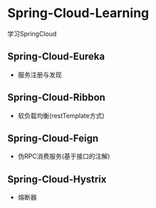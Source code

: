 # Spring-Cloud-Learning
学习SpringCloud

## Spring-Cloud-Eureka
- 服务注册与发现

## Spring-Cloud-Ribbon
- 软负载均衡(restTemplate方式)

## Spring-Cloud-Feign
- 伪RPC消费服务(基于接口的注解)

## Spring-Cloud-Hystrix
- 熔断器